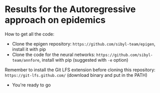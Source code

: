 # Results for the Autoregressive approach on epidemics

How to get all the code:

- Clone the epigen repository: `https://github.com/sibyl-team/epigen`, install it with pip
- Clone the code for the neural networks: `https://github.com/sibyl-team/annfore`, install with pip (suggested with `-e` option)

Remember to install the Git LFS extension before cloning this repository: `https://git-lfs.github.com/` (download binary and put in the PATH)
- You're ready to go
